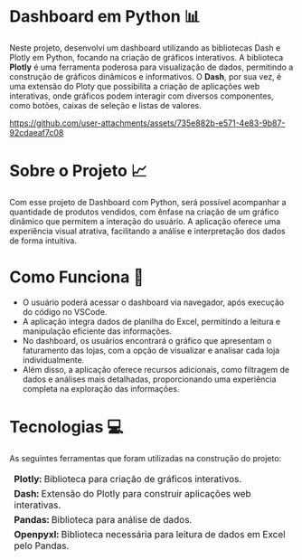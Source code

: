 # Dashboard em Python 📊
Neste projeto, desenvolvi um dashboard utilizando as bibliotecas Dash e Plotly em Python, focando na criação de gráficos interativos. A biblioteca **Plotly** é uma ferramenta poderosa para visualização de dados, permitindo a construção de gráficos dinâmicos e informativos. O **Dash**, por sua vez, é uma extensão do Ploty que possibilita a criação de aplicações web interativas, onde gráficos podem interagir com diversos componentes, como botões, caixas de seleção e listas de valores.

https://github.com/user-attachments/assets/735e882b-e571-4e83-9b87-92cdaeaf7c08

# Sobre o Projeto 📈 
Com esse projeto de Dashboard com Python, será possível acompanhar a quantidade de produtos vendidos, com ênfase na criação de um gráfico dinâmico que permitem a interação do usuário. A aplicação oferece uma experiência visual atrativa, facilitando a análise e interpretação dos dados de forma intuitiva.

# Como Funciona 📌
<div>
  <ul>
    <li>O usuário poderá acessar o dashboard via navegador, após execução do código no VSCode.
    <li>A aplicação integra dados de planilha do Excel, permitindo a leitura e manipulação eficiente das informações. 
    <li>No dashboard, os usuários encontrará o gráfico que apresentam o faturamento das lojas, com a opção de visualizar e analisar cada loja individualmente.
    <li>Além disso, a aplicação oferece recursos adicionais, como filtragem de dados e análises mais detalhadas, proporcionando uma experiência completa na exploração das informações.      
    </li>  
  </ul>
</div>

# Tecnologias 💻
As seguintes ferramentas que foram utilizadas na construção do projeto:
<table>
  <thead>
    <td> <b>Plotly:</b> Biblioteca para criação de gráficos interativos.</td>
  </thead>
  <tbody>
    <thead>
      <td> <b>Dash:</b> Extensão do Plotly para construir aplicações web interativas.</td>
    </thead>
    <thead>
      <td> <b>Pandas:</b> Biblioteca para análise de dados.</td>
    <thead>
      <td> <b>Openpyxl:</b> Biblioteca necessária para leitura de dados em Excel pelo Pandas.</td>
    </thead>
  </tbody>
</table>
